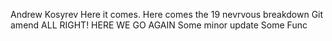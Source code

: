 Andrew Kosyrev
Here it comes. Here comes the 19 nevrvous breakdown
Git amend
ALL RIGHT! HERE WE GO AGAIN
Some minor update
Some Func
